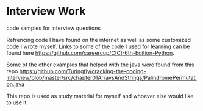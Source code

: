 # Interview Work
code samples for interview questions

Refrencing code I have found on the internet as well as some customized code I wrote myself. Links to some of the code I used for learning can be found here https://github.com/careercup/CtCI-6th-Edition-Python.

Some of the other examples that helped with the java were found from this repo https://github.com/Turingfly/cracking-the-coding-interview/blob/master/src/chapter01ArraysAndStrings/PalindromePermutation.java

This repo is used as study material for myself and whoever else would like to use it.
